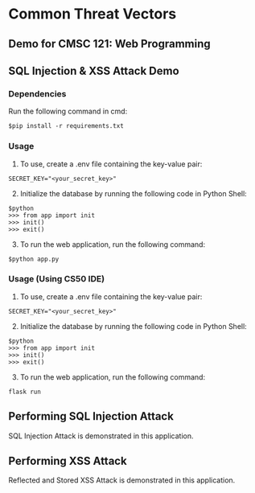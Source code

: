 # Common Threat Vectors 
## Demo for CMSC 121: Web Programming

## SQL Injection & XSS Attack Demo

### Dependencies
Run the following command in cmd:

```
$pip install -r requirements.txt
```

### Usage
1. To use, create a .env file containing the key-value pair:
```
SECRET_KEY="<your_secret_key>"
```

2. Initialize the database by running the following code in Python Shell:
```
$python
>>> from app import init
>>> init()
>>> exit()
```

3. To run the web application, run the following command:
```
$python app.py
```

### Usage (Using CS50 IDE)
1. To use, create a .env file containing the key-value pair:
```
SECRET_KEY="<your_secret_key>"
```

2. Initialize the database by running the following code in Python Shell:
```
$python
>>> from app import init
>>> init()
>>> exit()
```

3. To run the web application, run the following command:
```
flask run
```


## Performing SQL Injection Attack
SQL Injection Attack is demonstrated in this application.

## Performing XSS Attack
Reflected and Stored XSS Attack is demonstrated in this application. 